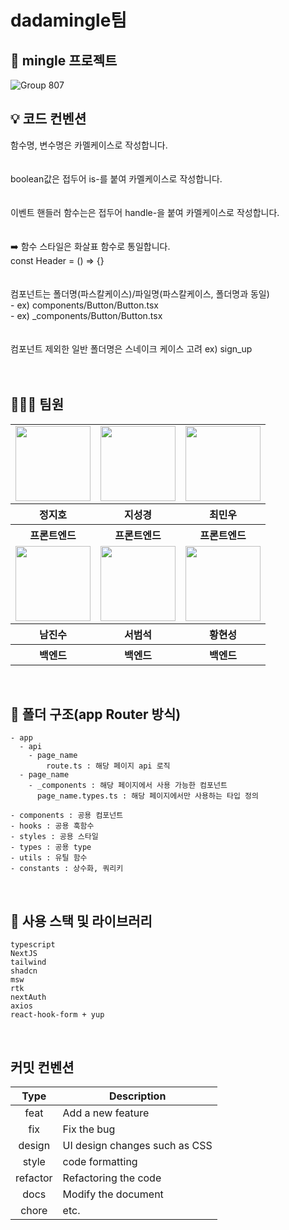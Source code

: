 # dadamingle팀


<h2>🏫 mingle 프로젝트</h2>

![Group 807](https://github.com/goorm-hackathon-dadamingle/dadamingle/assets/123868471/7d16aa51-40cc-4dd9-99d8-7204a2b05f1b)


<h2>💡 코드 컨벤션</h2>

<aside>
함수명, 변수명은 카멜케이스로 작성합니다.

</aside>
<br/>
<br/>
<aside>
boolean값은 접두어 is-를 붙여 카멜케이스로 작성합니다.

</aside>
<br/>
<br/>
<aside>
이벤트 핸들러 함수는은 접두어 handle-을 붙여 카멜케이스로 작성합니다.

</aside>
<br/>
<br/>
<aside>
➡️ 함수 스타일은 화살표 함수로 통일합니다. <br/>
const Header = () ⇒ {}

</aside>
<br/>
<br/>
<aside>
컴포넌트는 폴더명(파스칼케이스)/파일명(파스칼케이스, 폴더명과 동일) <br/>
- ex) components/Button/Button.tsx <br/>
- ex) _components/Button/Button.tsx

</aside>
<br/>
<br/>

<aside>
컴포넌트 제외한 일반 폴더명은 스네이크 케이스 고려 ex) sign_up

</aside>
<br/>

<br>
<h2>🧑🏻‍💻 팀원</h2>

<table>
  <tr>
    <td>
      <a href="https://github.com/stop0ho">
        <img src="https://avatars.githubusercontent.com/u/68852637?v=4" width="120px" height="120px"/>
      </a>  
    </td>
     <td>
      <a href="https://github.com/zivivle">
        <img src="https://avatars.githubusercontent.com/u/123868471?v=4" width="120px" height="120px"/>
      </a>  
    </td>
    <td>
      <a href="https://github.com/choiminwoo98">
        <img src="https://avatars.githubusercontent.com/u/61531483?v=4" width="120px" height="120px"/>
      </a>  
    </td>
  </tr>
  <tr>
    <th>
      정지호
    </th>
    <th>
      지성경
    </th>
    <th>
      최민우
    </th>
  </tr>
  <tr>
    <th>
       프론트엔드
    </th>
    <th>
       프론트엔드
    </th>
    <th>
       프론트엔드
    </th>
  </tr>
  
  <tr>
    <td>
      <a href="https://github.com/wlstnam">
        <img src="https://avatars.githubusercontent.com/u/127458907?v=4" width="120px" height="120px"/>
      </a>  
    </td>
     <td>
      <a href="https://github.com/sbslc2000">
        <img src="https://avatars.githubusercontent.com/u/60257970?v=4" width="120px" height="120px"/>
      </a>  
    </td>
    <td>
      <a href="https://github.com/hstla">
        <img src="https://avatars.githubusercontent.com/u/83001865?v=4" width="120px" height="120px"/>
      </a>  
    </td>
     
  </tr>
  <tr>
    <th>
      남진수
    </th>
    <th>
      서범석
    </th>
    <th>
      황현성
    </th>
  </tr>
  <tr>
    <th>
       백엔드
    </th>
    <th>
       백엔드
    </th>
    <th>
       백엔드
    </th>
  </tr>
</table>


<br/>

<h2>📁 폴더 구조(app Router 방식)</h2>

<aside>

```
- app
  - api
    - page_name
        route.ts : 해당 페이지 api 로직
  - page_name
    - _components : 해당 페이지에서 사용 가능한 컴포넌트
      page_name.types.ts : 해당 페이지에서만 사용하는 타입 정의

- components : 공용 컴포넌트
- hooks : 공용 훅함수
- styles : 공용 스타일
- types : 공용 type
- utils : 유틸 함수
- constants : 상수화, 쿼리키
```

</aside>
<br/>

<h2> 🎃 사용 스택 및 라이브러리 </h2>

```
typescript
NextJS
tailwind
shadcn
msw
rtk
nextAuth
axios
react-hook-form + yup
```

<br/>

<h2>커밋 컨벤션</h2>

|   Type   | Description                   |
| :------: | ----------------------------- |
|   feat   | Add a new feature             |
|   fix    | Fix the bug                   |
|  design  | UI design changes such as CSS |
|  style   | code formatting               |
| refactor | Refactoring the code          |
|   docs   | Modify the document           |
|  chore   | etc.                          |

<br>
